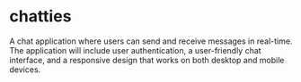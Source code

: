 # chatties
A chat application where users can send and receive messages in real-time. The application will include user authentication, a user-friendly chat interface, and a responsive design that works on both desktop and mobile devices. 
